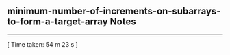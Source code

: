 <h2>minimum-number-of-increments-on-subarrays-to-form-a-target-array Notes</h2><hr>[ Time taken: 54 m 23 s ]
